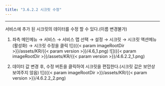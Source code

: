 ```yaml
---
title: "3.6.2.2 시크릿 수정"
---
```


---
서비스에 추가 된 시크릿의 데이터를 수정 할 수 있다.\(이름 변경불가\)

1. 좌측 메인메뉴 → 서비스 → 서비스 맵 선택 → 설정 → 시크릿 → 시크릿 액션메뉴\(활성화\) →  시크릿 수정을 클릭
    ![]({{< param imageRootDir >}}/assets/KR/{{< param version >}}/4.6_1.png)
    ![]({{< param imageRootDir >}}/assets/KR/{{< param version >}}/4.6.2.2_1.png)

2. 데이터 값 변경 후, 수정 버튼을 클릭하여 시크릿을 편집한다.\(시크릿 값은 보안상 보여주지 않음\)
    ![]({{< param imageRootDir >}}/assets/KR/{{< param version >}}/4.6.2.2_2.png)
